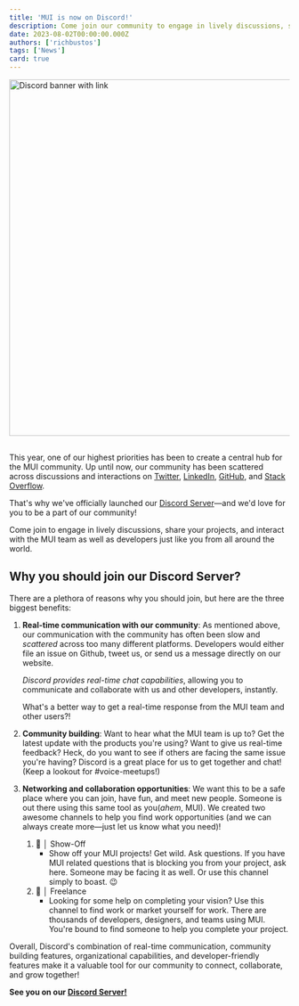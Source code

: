 ```yaml
---
title: 'MUI is now on Discord!'
description: Come join our community to engage in lively discussions, share your projects, and interact with the MUI team.
date: 2023-08-02T00:00:00.000Z
authors: ['richbustos']
tags: ['News']
card: true
---
```


<a href="https://mui.com/r/discord"><img src="/static/blog/2023-discord-announcement/discord.png" width="1280" height="640" style="margin-bottom: 16px;" alt="Discord banner with link" /></a>

This year, one of our highest priorities has been to create a central hub for the MUI community.
Up until now, our community has been scattered across discussions and interactions on [Twitter](https://twitter.com/MUI_hq), [LinkedIn](https://linkedin.com/company/mui), [GitHub](https://github.com/mui), and [Stack Overflow](https://stackoverflow.com/questions/tagged/material-ui).

That's why we've officially launched our [Discord Server](https://mui.com/r/discord/)—and we'd love for you to be a part of our community!

Come join to engage in lively discussions, share your projects, and interact with the MUI team as well as developers just like you from all around the world.

## Why you should join our Discord Server?

There are a plethora of reasons why you should join, but here are the three biggest benefits:

1. **Real-time communication with our community**:
   As mentioned above, our communication with the community has often been slow and _scattered_ across too many different platforms.
   Developers would either file an issue on Github, tweet us, or send us a message directly on our website.

   _Discord provides real-time chat capabilities_, allowing you to communicate and collaborate with us and other developers, instantly.

   What's a better way to get a real-time response from the MUI team and other users?!

2. **Community building**:
   Want to hear what the MUI team is up to?
   Get the latest update with the products you're using?
   Want to give us real-time feedback?
   Heck, do you want to see if others are facing the same issue you're having?
   Discord is a great place for us to get together and chat! (Keep a lookout for #voice-meetups!)

3. **Networking and collaboration opportunities**:
   We want this to be a safe place where you can join, have fun, and meet new people.
   Someone is out there using this same tool as you(_ahem_, MUI).
   We created two awesome channels to help you find work opportunities (and we can always create more—just let us know what you need)!
   1. 🎨 │ Show-Off
      - Show off your MUI projects! Get wild. Ask questions.
        If you have MUI related questions that is blocking you from your project, ask here.
        Someone may be facing it as well.
        Or use this channel simply to boast. 😉
   2. 📝 │ Freelance
      - Looking for some help on completing your vision?
        Use this channel to find work or market yourself for work.
        There are thousands of developers, designers, and teams using MUI.
        You're bound to find someone to help you complete your project.

Overall, Discord's combination of real-time communication, community building features, organizational capabilities, and developer-friendly features make it a valuable tool for our community to connect, collaborate, and grow together!

**See you on our [Discord Server!](https://mui.com/r/discord/)**
